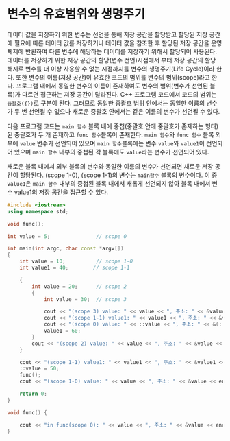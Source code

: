 # 변수의 유효범위와 생명주기

데이터 값을 저장하기 위한 변수는 선언을 통해 저장 공간을 할당받고 할당된 저장 공간에 필요에 따른 데이터 값를 저장하거나 데이터 값을 참조한 후 할당된 저장 공간을 운영체제에 반환하여
다른 변수에 해당하는 데이터를 저장하기 위해서 할당되어 사용된다. 
데이터를 저장하기 위한 저장 공간의 할당(변수 선언)시점에서 부터 저장 공간의 할당 해지로 변수를 더 이상 사용할 수 없는 시점까지를 변수의 생명주기(Life Cycle)이라 한다.
또한 변수의 이름(저장 공간)이 유효한 코드의 범위를 변수의 범위(scope)라고 한다. 
프로그램 내에서 동일한 변수의 이름이 존재하여도 변수의 범위(변수가 선언된 블록)가 다르면 접근하는 저장 공간이 달라진다.
C++ 프로그램 코드에서 코드의 범위는 ```중괄호({})```로 구분이 된다. 그러므로 동일한 중괄호 범위 안에서는 동일한 이름의 변수가 두 번 선언될 수 없으나 새로운 중괄호 안에서는 같은 이름의 변수가 선언될 수 있다. 

다음 프로그램 코드는 ```main 함수``` 블록 내에 중첩(중괄호 안에 중괄호가 존제하는 형태)된 중괄호가 두 개 존재하고 ```func 함수```블록이 존재한다. 
```main 함수```와 ```func 함수``` 블록 외부에 ```value``` 변수가 선언되어 있으며 ```main 함수```블록에는 변수 ```value```와 ```value1```이 선언되어 있으며 
```main 함수``` 내부의 중첩된 각 블록에도 ```value```라는 변수가 선언되어 있다.

새로운 블록 내에서 외부 블록의 변수와 동일한 이름의 변수가 선언되면 새로운 저장 공간이 할당된다. 
(scope 1-0), (scope 1-1)의 변수는 ```main함수``` 블록의 변수이다. 
이 중 ```value1```은 ```main 함수``` 내부의 중첩된 블록 내에서 새롭게 선언되지 않아 블록 내에서 변수 value1의 저장 공간을 접근할 수 있다.  



```c++
#include <iostream>
using namespace std;

void func();

int value = 5;               // scope 0

int main(int argc, char const *argv[])
{
	int value = 10;  		 // scope 1-0
	int value1 = 40;  		// scope 1-1

	{
		int value = 20;  	 // scope 2	
		{ 
			int value = 30;  // scope 3

			cout << "(scope 3) value: " << value << ", 주소: " << &value << endl;
			cout << "(scope 1-1) value1: " << value1 << ", 주소: " << &value1 << endl;
			cout << "(scope 0) value: " << ::value << ", 주소: " << &(::value) << endl;
			value1 = 60;
		}
		cout << "(scope 2) value: " << value << ", 주소: " << &value << endl;
	}

	cout << "(scope 1-1) value1: " << value1 << ", 주소: " << &value1 << endl;
	::value = 50; 
	func();
	cout << "(scope 1-0) value: " << value << ", 주소: " << &value << endl;

	return 0;
}

void func() {

	cout << "in func(scope 0): " << value << ", 주소: " << &value << endl;
}
```

